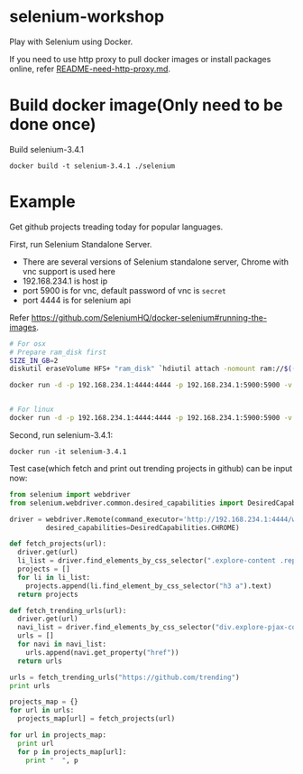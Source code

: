 # selenium-workshop
Play with Selenium using Docker.

If you need to use http proxy to pull docker images or install packages online, refer [README-need-http-proxy.md](README-need-http-proxy.md).


# Build docker image(Only need to be done once)
Build selenium-3.4.1

    docker build -t selenium-3.4.1 ./selenium


# Example
Get github projects treading today for popular languages.

First, run Selenium Standalone Server.

* There are several versions of Selenium standalone server, Chrome with vnc support is used here
* 192.168.234.1 is host ip
* port 5900 is for vnc, default password of vnc is `secret`
* port 4444 is for selenium api

Refer https://github.com/SeleniumHQ/docker-selenium#running-the-images.

```bash
# For osx
# Prepare ram_disk first
SIZE_IN_GB=2
diskutil eraseVolume HFS+ "ram_disk" `hdiutil attach -nomount ram://$((2 * 1024 * 1024 * $SIZE_IN_GB))`

docker run -d -p 192.168.234.1:4444:4444 -p 192.168.234.1:5900:5900 -v /Volumes/ram_disk:/dev/shm selenium/standalone-chrome-debug:3.4.0-chromium


# For linux
docker run -d -p 192.168.234.1:4444:4444 -p 192.168.234.1:5900:5900 -v /dev/shm:/dev/shm selenium/standalone-chrome-debug:3.4.0-chromium
```

Second, run selenium-3.4.1:

    docker run -it selenium-3.4.1


Test case(which fetch and print out trending projects in github) can be input now:
```python
from selenium import webdriver
from selenium.webdriver.common.desired_capabilities import DesiredCapabilities

driver = webdriver.Remote(command_executor='http://192.168.234.1:4444/wd/hub',
         desired_capabilities=DesiredCapabilities.CHROME)

def fetch_projects(url):
  driver.get(url)
  li_list = driver.find_elements_by_css_selector(".explore-content .repo-list li")
  projects = []
  for li in li_list:
    projects.append(li.find_element_by_css_selector("h3 a").text)
  return projects

def fetch_trending_urls(url):
  driver.get(url)
  navi_list = driver.find_elements_by_css_selector("div.explore-pjax-container.container.explore-page > div.columns > div.column.one-fourth > ul li a")
  urls = []
  for navi in navi_list:
    urls.append(navi.get_property("href"))
  return urls

urls = fetch_trending_urls("https://github.com/trending")
print urls

projects_map = {}
for url in urls:
  projects_map[url] = fetch_projects(url)

for url in projects_map:
  print url
  for p in projects_map[url]:
    print "  ", p
```
